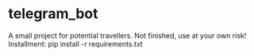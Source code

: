 # telegram_bot
A small project for potential travellers. Not finished, use at your own risk!
Installment: pip install -r requirements.txt
